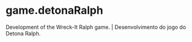 # game.detonaRalph
 Development of the Wreck-It Ralph game. | Desenvolvimento do jogo do Detona Ralph.
